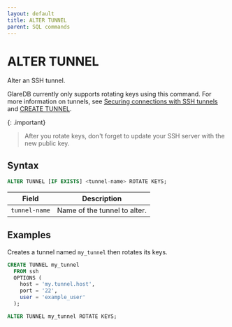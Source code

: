 ```yaml
---
layout: default
title: ALTER TUNNEL
parent: SQL commands
---
```


# ALTER TUNNEL

Alter an SSH tunnel.

GlareDB currently only supports rotating keys using this command. For more
information on tunnels, see [Securing connections with SSH tunnels] and
[CREATE TUNNEL].

{: .important}

> After you rotate keys, don't forget to update your SSH server with the new
> public key.

## Syntax

```sql
ALTER TUNNEL [IF EXISTS] <tunnel-name> ROTATE KEYS;
```

| Field         | Description                  |
| ------------- | ---------------------------- |
| `tunnel-name` | Name of the tunnel to alter. |

## Examples

Creates a tunnel named `my_tunnel` then rotates its keys.

```sql
CREATE TUNNEL my_tunnel
  FROM ssh
  OPTIONS (
    host = 'my.tunnel.host',
    port = '22',
    user = 'example_user'
  );

ALTER TUNNEL my_tunnel ROTATE KEYS;
```

[Securing connections with SSH tunnels]: /docs/data-sources/overview.html#securing-connections-with-ssh-tunnels
[CREATE TUNNEL]: /glaredb/sql-commands/create-tunnel.html
